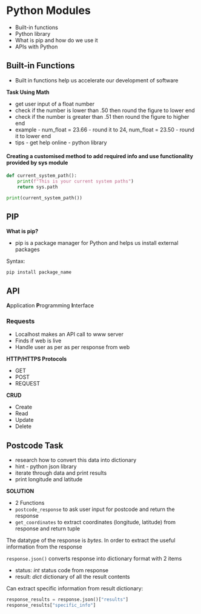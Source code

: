 # Python Modules

- Built-in functions
- Python library
- What is pip and how do we use it
- APIs with Python

## Built-in Functions
- Built in functions help us accelerate our development of software

**Task Using Math**
- get user input of a float number
- check if the number is lower than .50 then round the figure to lower end
- check if the number is greater than .51 then round the figure to higher end
- example - num_float = 23.66 - round it to 24, num_float = 23.50 - round it to lower end
- tips - get help online - python library


#### Creating a customised method to add required info and use functionality provided by sys module
```python
def current_system_path():
    print(f"This is your current system paths")
    return sys.path

print(current_system_path())
```

## PIP

**What is pip?**
- pip is a package manager for Python and helps us install external packages 

Syntax:
```
pip install package_name
```

## API
**A**pplication **P**rogramming **I**nterface

### Requests
- Localhost makes an API call to www server
- Finds if web is live
- Handle user as per as per response from web

**HTTP/HTTPS Protocols**
- GET
- POST
- REQUEST

**CRUD**
- Create
- Read
- Update
- Delete

## Postcode Task

- research how to convert this data into dictionary
- hint - python json library
- iterate through data and print results
- print longitude and latitude

**SOLUTION**
- 2 Functions
- ``postcode_response`` to ask user input for postcode and return the response
- ``get_coordinates`` to extract coordinates (longitude, latitude) from response and return tuple

The datatype of the response is _bytes_. In order to extract the useful information from the response

``response.json()`` converts response into dictionary format with 2 items
- status: _int_ status code from response
- result: _dict_ dictionary of all the result contents

Can extract specific information from result dictionary:
```python
response_results = response.json()["results"]
response_results["specific_info"]
```